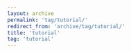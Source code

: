 ```yaml
---
layout: archive
permalink: 'tag/tutorial/'
redirect_from: 'archive/tag/tutorial/'
title: 'tutorial'
tag: 'tutorial'
---
```

